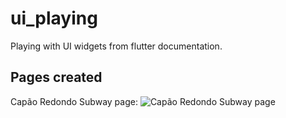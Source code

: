 # ui_playing

Playing with UI widgets from flutter documentation.

## Pages created

Capão Redondo Subway page: 
<img alt="Capão Redondo Subway page" src="https://github.com/gnunesinf/flutter-ui-playing/blob/main/images/capao-metro.jpeg"/>
